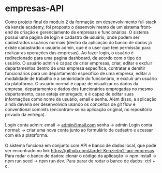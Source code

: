 # empresas-API

Como projeto final do modulo 2 da formação em desenvolvimento full stack da kenzie academy, foi proposto o desenvolvimento de um sistema front-end de criação e gerenciamento de empresas e funcionários. O sistema possui uma pagina de login e cadastro de usuário, onde podem ser cadastrados usuários normais (dentro da aplicação do banco de dados já existe cadastrado o usuário admin, que é o user que tem permissão para realizar as operações das empresas). Ao fazer login, o usuário é redirecionado para uma pagina dashboard, de acordo com o tipo do usuário. O usuário admin é capaz de criar empresas, criar, editar e excluir departamentos dentro de uma empresa específica, contratar e demitir funcionários para um departamento específico de uma empresa, editar a modalidade de trabalho e a senioridade do funcionário, e excluir um usuário da plataforma. O usuário normal é capaz de visualizar os dados da empresa, departamento e dados dos funcionários empregadas no mesmo departamento, caso esteja empregado, e é capaz de editar suas informações como nome de usuário, email e senha.
Além disso, a aplicação ainda deveria ser desenvolvida usando os conceitos de git flow e conventional commits (encontram-se na aplicação original, no repositório privado da entrega). 
<br>
<br>
Login conta admin: email -> admin@mail.com senha -> admin
Login conta normal: -> criar uma nova conta junto ao formulário de cadastro e acessar com ela a plataforma.
<br>
<br>
O sistema funciona em conjunto com API e banco de dados local, que pode ser encontrado no link https://github.com/Jardel-Kenzie/m2-api-empresas. Para rodar o banco de dados: clonar o código da aplicação -> npm install -> npm run seed -> npm run dev. Para parar de rodar o banco de dados: ctrl + c.
